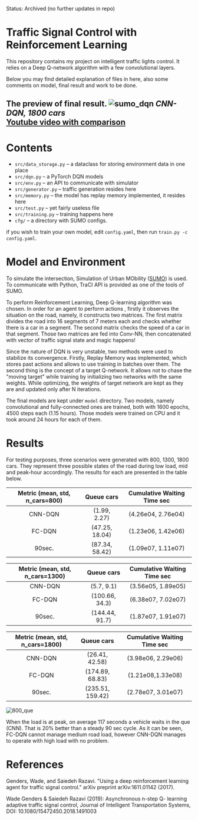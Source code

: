 Status: Archived (no further updates in repo)

# Traffic Signal Control with Reinforcement Learning
This repository contains my project on intelligent traffic lights control. It relies on a Deep Q-network algorithm
 with a few convolutional layers.

Below you may find detailed explanation of files in here, also some comments on model, final result and work to be done.
 
The preview of final result.
![sumo_dqn](./img/cnn.gif)
*CNN-DQN, 1800 cars* <br>[Youtube video with comparison](https://www.youtube.com/watch?v=yIhDWvMrWFo)
---

# Contents 
* `src/data_storage.py` – a dataclass for storing environment data in one place
* `src/dqn.py` – a PyTorch DQN models
* `src/env.py` – an API to communicate with simulator
* `src/generator.py` – traffic generation resides here
* `src/memory.py` – the model has replay memory implemented, it resides here
* `src/test.py` – yet fairly useless file
* `src/training.py` – training happens here
* `cfg/` – a directory with SUMO configs.

if you wish to train your own model, edit `config.yaml`, then run `train.py -c config.yaml`.

# Model and Environment
To simulate the intersection, Simulation of Urban MObility ([SUMO](https://www.eclipse.org/sumo/)) is used. To
communicate with Python, TraCI API is provided as one of the tools of SUMO.
 
To perform Reinforcement Learning, Deep Q-learning algorithm was chosen. In order for an agent to perform actions
, firstly it observes the situation on the road, namely, it constructs two matrices. The first matrix divides the
road into 16 segments of 7 meters each and checks whether there is a car in a segment. The second matrix checks the
speed of a car in that segment. Those two matrices are fed into Conv-NN, then concatenated with vector of traffic
signal state and magic happens!

Since the nature of DQN is very unstable, two methods were used to stabilize its convergence. Firstly, Replay Memory
was implemented, which stores past actions and allows to use training in batches over them. The second thing is the
concept of a target Q-network. It allows not to chase the "moving target" while training by initializing two networks
with the same weights. While optimizing, the weights of target network are kept as they are and updated only after N
iterations. 

The final models are kept under `model` directory. Two models, namely convolutional and fully-connected ones are
trained, both with 1600 epochs, 4500 steps each (1.15 hours). Those models were trained on CPU and it took around 24
hours for each of them.

# Results
For testing purposes, three scenarios were generated with 800, 1300, 1800 cars. They represent three possible states
of the road during low load, mid and peak-hour accordingly. The results for each are presented in the table below.

| Metric (mean, std, n_cars=800) | Queue cars | Cumulative Waiting Time sec |
|:-:|:-:|:-:|
| CNN-DQN | (1.99, 2.27) | (4.26e04, 2.76e04) |
| FC-DQN | (47.25, 18.04) | (1.23e06, 1.42e06) |
| 90sec. | (87.34, 58.42) | (1.09e07, 1.11e07) |

| Metric (mean, std, n_cars=1300) |   Queue cars   | Cumulative Waiting Time sec |
|:------------------------------:|:--------------:|:---------------------------:|
|             CNN-DQN            |   (5.7, 9.1)   |      (3.56e05, 1.89e05)     |
|             FC-DQN             | (100.66, 34.3) |      (6.38e07, 7.02e07)     |
|             90sec.             | (144.44, 91.7) |      (1.87e07, 1.91e07)     |

| Metric (mean, std, n_cars=1800) | Queue cars | Cumulative Waiting Time sec |
|:-:|:-:|:-:|
| CNN-DQN | (26.41, 42.58) | (3.98e06, 2.29e06) |
| FC-DQN | (174.89, 68.83) | (1.21e08,1.33e08) |
| 90sec. | (235.51, 159.42) | (2.78e07, 3.01e07) |

![800_que](./img/eval/graphs.png)

When the load is at peak, on average 117 seconds a vehicle waits in the que (CNN). That is 20% better than a steady
90 sec cycle.  As it can be seen, FC-DQN cannot manage medium road load, however CNN-DQN manages to operate with
high load with no problem.

# References
Genders, Wade, and Saiedeh Razavi. "Using a deep reinforcement learning agent for traffic signal control." arXiv preprint arXiv:1611.01142 (2017).

Wade Genders & Saiedeh Razavi (2019): Asynchronous n-step Q- learning adaptive traffic signal control, Journal of Intelligent Transportation Systems, DOI: 10.1080/15472450.2018.1491003
